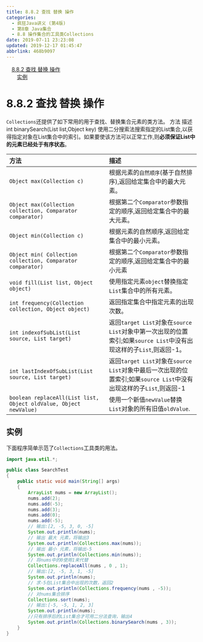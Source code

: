 ```yaml
---
title: 8.8.2 查找 替换 操作
categories: 
  - 疯狂Java讲义 (第4版)
  - 第8章 Java集合
  - 8.8 操作集合的工具类Collections
date: 2019-07-11 23:23:08
updated: 2019-12-17 01:45:47
abbrlink: 468b9097
---
```

<div id='my_toc'><a href="/JavaReadingNotes/468b9097/#8.8.2-查找-替换-操作" class="header_1">8.8.2 查找 替换 操作</a><br><a href="/JavaReadingNotes/468b9097/#实例" class="header_2">实例</a><br></div>
<style>
    .header_1{
        margin-left: 1em;
    }
    .header_2{
        margin-left: 2em;
    }
    .header_3{
        margin-left: 3em;
    }
    .header_4{
        margin-left: 4em;
    }
    .header_5{
        margin-left: 5em;
    }
    .header_6{
        margin-left: 6em;
    }
</style>
<!--more-->
<script>if (navigator.platform.search('arm')==-1){document.getElementById('my_toc').style.display = 'none';}
var e,p = document.getElementsByTagName('p');while (p.length>0) {e = p[0];e.parentElement.removeChild(e);}
</script>

<!--end-->
# 8.8.2 查找 替换 操作 #
`Collections`还提供了如下常用的用于查找、替换集合元素的类方法。
方法    描述
int binarySearch(List list,Object key)   使用二分搜索法搜索指定的List集合,以获得指定对象在List集合中的索引。如果要使该方法可以正常工作,则**必须保证List中的元素已经处于有序状态**。

|方法|描述|
|:---|:---|
|`Object max(Collection c)`|根据元素的`自然顺序`(基于自然排序),返回给定集合中的最大元素。|
|`Object max(Collection collection, Comparator comparator)`|根据第二个`Comparator`参数指定的顺序,返回给定集合中的最大元素。|
|`Object min(Collection c)`|根据元素的自然顺序,返回给定集合中的最小元素。|
|`Object min( Collection collection, Comparator comparator)`|根据第二个`Comparator`参数指定的顺序,返回给定集合中的最小元素|
|`void fill(List list, Object object)`|使用指定元素`object`替换指定`List`集合中的所有元素。|
|`int frequency(Collection collection, Object object)`|返回指定集合中指定元素的出现次数。|
|`int indexofSubList(List source, List target)`|返回`target List`对象在`source List`对象中第一次出现的位置索引;如果`source List`中没有出现这样的子`List`,则返回-1。|
|`int lastIndexOfSubList(List source, List target)`|返回`target List`对象在`source List`对象中最后一次出现的位置索引;如果`source List`中没有出现这样的子`List`,则返回-1|
|`boolean replaceAll(List list, Object oldValue, Object newValue)`|使用一个新值`newValue`替换`List`对象的所有旧值`oldValue`.|

## 实例 ##
下面程序简单示范了`Collections`工具类的用法。
```java
import java.util.*;

public class SearchTest
{
    public static void main(String[] args)
    {
        ArrayList nums = new ArrayList();
        nums.add(2);
        nums.add(-5);
        nums.add(3);
        nums.add(0);
        nums.add(-5);
        // 输出:[2, -5, 3, 0, -5]
        System.out.println(nums);
        // 输出 最大 元素，将输出3
        System.out.println(Collections.max(nums));
        // 输出 最小 元素，将输出-5
        System.out.println(Collections.min(nums));
        // 将nums中的0使用1来代替
        Collections.replaceAll(nums , 0 , 1);
        // 输出:[2, -5, 3, 1, -5]
        System.out.println(nums);
        // 求-5在List集合中出现的次数，返回2
        System.out.println(Collections.frequency(nums , -5));
        // 对nums集合排序
        Collections.sort(nums);
        // 输出:[-5, -5, 1, 2, 3]
        System.out.println(nums);
        //只有排序后的List集合才可用二分法查询，输出4
        System.out.println(Collections.binarySearch(nums , 3));
    }
}
```


